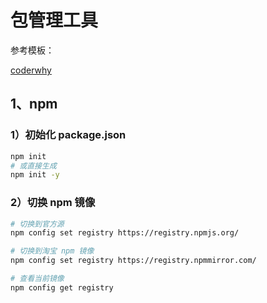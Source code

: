 # 包管理工具

参考模板：

[coderwhy](https://www.npmjs.com/package/coderwhy)

## 1、npm

### 1）初始化 package.json

```bash
npm init
# 或直接生成
npm init -y
```

### 2）切换 npm 镜像

```bash
# 切换到官方源
npm config set registry https://registry.npmjs.org/

# 切换到淘宝 npm 镜像
npm config set registry https://registry.npmmirror.com/

# 查看当前镜像
npm config get registry
```
